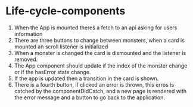 # Life-cycle-components
1. When the App is mounted theres a fetch to an api asking for users information 
2. There are three buttons to change between monsters, when a card is mounted an scroll listener is initialized
3. When a monster is changed the card is dismounted and the listener is removed.
4. The App component should update if the index of the monster change or if the hasError state change.
5. If the app is updated then a transition in the card is shown.
6. There is a fourth button, if clicked an error is thrown, this erros is catched by the componentDidCatch, and a new page is rendered with the error message and a button to go back to the application.
